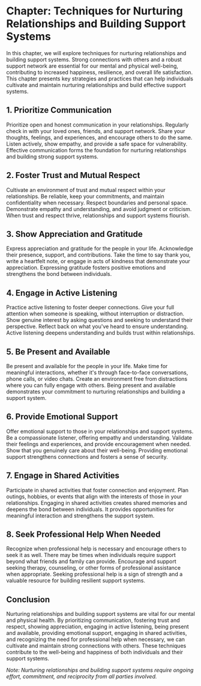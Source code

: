Chapter: Techniques for Nurturing Relationships and Building Support Systems
============================================================================

In this chapter, we will explore techniques for nurturing relationships and building support systems. Strong connections with others and a robust support network are essential for our mental and physical well-being, contributing to increased happiness, resilience, and overall life satisfaction. This chapter presents key strategies and practices that can help individuals cultivate and maintain nurturing relationships and build effective support systems.

**1. Prioritize Communication**
-------------------------------

Prioritize open and honest communication in your relationships. Regularly check in with your loved ones, friends, and support network. Share your thoughts, feelings, and experiences, and encourage others to do the same. Listen actively, show empathy, and provide a safe space for vulnerability. Effective communication forms the foundation for nurturing relationships and building strong support systems.

**2. Foster Trust and Mutual Respect**
--------------------------------------

Cultivate an environment of trust and mutual respect within your relationships. Be reliable, keep your commitments, and maintain confidentiality when necessary. Respect boundaries and personal space. Demonstrate empathy and understanding, and avoid judgment or criticism. When trust and respect thrive, relationships and support systems flourish.

**3. Show Appreciation and Gratitude**
--------------------------------------

Express appreciation and gratitude for the people in your life. Acknowledge their presence, support, and contributions. Take the time to say thank you, write a heartfelt note, or engage in acts of kindness that demonstrate your appreciation. Expressing gratitude fosters positive emotions and strengthens the bond between individuals.

**4. Engage in Active Listening**
---------------------------------

Practice active listening to foster deeper connections. Give your full attention when someone is speaking, without interruption or distraction. Show genuine interest by asking questions and seeking to understand their perspective. Reflect back on what you've heard to ensure understanding. Active listening deepens understanding and builds trust within relationships.

**5. Be Present and Available**
-------------------------------

Be present and available for the people in your life. Make time for meaningful interactions, whether it's through face-to-face conversations, phone calls, or video chats. Create an environment free from distractions where you can fully engage with others. Being present and available demonstrates your commitment to nurturing relationships and building a support system.

**6. Provide Emotional Support**
--------------------------------

Offer emotional support to those in your relationships and support systems. Be a compassionate listener, offering empathy and understanding. Validate their feelings and experiences, and provide encouragement when needed. Show that you genuinely care about their well-being. Providing emotional support strengthens connections and fosters a sense of security.

**7. Engage in Shared Activities**
----------------------------------

Participate in shared activities that foster connection and enjoyment. Plan outings, hobbies, or events that align with the interests of those in your relationships. Engaging in shared activities creates shared memories and deepens the bond between individuals. It provides opportunities for meaningful interaction and strengthens the support system.

**8. Seek Professional Help When Needed**
-----------------------------------------

Recognize when professional help is necessary and encourage others to seek it as well. There may be times when individuals require support beyond what friends and family can provide. Encourage and support seeking therapy, counseling, or other forms of professional assistance when appropriate. Seeking professional help is a sign of strength and a valuable resource for building resilient support systems.

**Conclusion**
--------------

Nurturing relationships and building support systems are vital for our mental and physical health. By prioritizing communication, fostering trust and respect, showing appreciation, engaging in active listening, being present and available, providing emotional support, engaging in shared activities, and recognizing the need for professional help when necessary, we can cultivate and maintain strong connections with others. These techniques contribute to the well-being and happiness of both individuals and their support systems.

*Note: Nurturing relationships and building support systems require ongoing effort, commitment, and reciprocity from all parties involved.*
